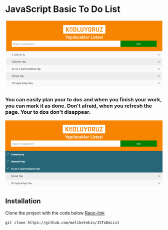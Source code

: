 # JavaScript Basic To Do List

![PNG](png/toDo.png)

### You can easily plan your to dos and when you finish your work, you can mark it as done. Don't afraid, when you refresh the page. Your to dos don't disappear.

![PNG](png/marked.png)

## Installation
Clone the project with the code below [Repo-link](https://github.com/meliketekin/JSToDoList)

```
git clone https://github.com/meliketekin/JSToDoList
```